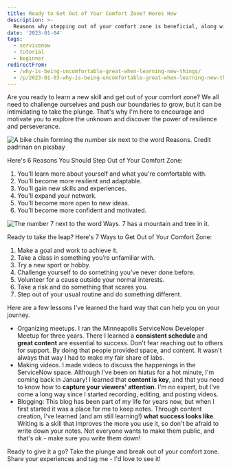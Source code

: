 ```yaml
---
title: Ready to Get Out of Your Comfort Zone? Heres How
description: >-
  Reasons why stepping out of your comfort zone is beneficial, along with practical ways to do it.
date: '2023-01-04'
tags:
  - servicenow
  - tutorial
  - beginner
redirectFrom:
  - /why-is-being-uncomfortable-great-when-learning-new-things/
  - /p/2023-01-03-why-is-being-uncomfortable-great-when-learning-new-things/
---
```


Are you ready to learn a new skill and get out of your comfort zone? We all need to challenge ourselves and push our boundaries to grow, but it can be intimidating to take the plunge. That's why I'm here to encourage and motivate you to explore the unknown and discover the power of resilience and perseverance.

![A bike chain forming the number six next to the word Reasons. Credit padrinan on pixabay](/assets/images/reasons-.png "A bike chain forming the number six next to the word Reasons. Credit padrinan on pixabay")

Here's 6 Reasons You Should Step Out of Your Comfort Zone:

1. You'll learn more about yourself and what you're comfortable with.
2. You'll become more resilient and adaptable.
3. You'll gain new skills and experiences.
4. You'll expand your network.
5. You'll become more open to new ideas.
6. You'll become more confident and motivated.

![The number 7 next to the word Ways. 7 has a mountain and tree in it.](/assets/images/ways.png "The number 7 next to the word Ways")

Ready to take the leap? Here's 7 Ways to Get Out of Your Comfort Zone:

1. Make a goal and work to achieve it.
2. Take a class in something you’re unfamiliar with.
3. Try a new sport or hobby.
4. Challenge yourself to do something you’ve never done before.
5. Volunteer for a cause outside your normal interests.
6. Take a risk and do something that scares you.
7. Step out of your usual routine and do something different.

Here are a few lessons I've learned the hard way that can help you on your journey. 

* Organizing meetups.  I ran the Minneapolis ServiceNow Developer Meetup for three years.  There I learned a **consistent schedule** and **great content** are essential to success. Don't fear reaching out to others for support.  By doing that people provided space, and content.  It wasn't always that way I had to make my fair share of labs.  
* Making videos. I made videos to discuss the happenings in the ServiceNow space.  Although I've been on hiatus for a hot minute, I'm coming back in January! I learned that **content is key**, and that you need to know how to **capture your viewers' attention**. I'm no expert, but I've come a long way since I started recording, editing, and posting videos.
* Blogging: This blog has been part of my life for years now, but when I first started it was a place for me to keep notes. Through content creation, I've learned (and am still learning!) **what success looks like**. Writing is a skill that improves the more you use it, so don't be afraid to write down your notes. Not everyone wants to make them public, and that's ok - make sure you write them down!

Ready to give it a go? Take the plunge and break out of your comfort zone. Share your experiences and tag me - I'd love to see it!